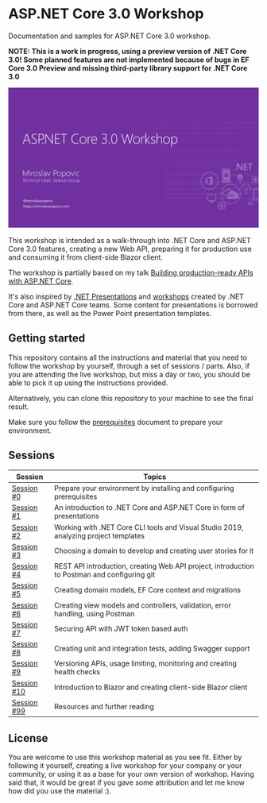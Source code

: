 # ASP.NET Core 3.0 Workshop

Documentation and samples for ASP.NET Core 3.0 workshop.

**NOTE: This is a work in progress, using a preview version of .NET Core 3.0! Some planned features are not implemented because of bugs in EF Core 3.0 Preview and missing third-party library support for .NET Core 3.0**

![Cover image](docs/images/workshop-cover.png)

This workshop is intended as a walk-through into .NET Core and ASP.NET Core 3.0 features, creating a new Web API, preparing it for production use and consuming it from client-side Blazor client.

The workshop is partially based on my talk [Building production-ready APIs with ASP.NET Core](https://github.com/miroslavpopovic/production-ready-apis-sample-3.0).

It's also inspired by [.NET Presentations](https://github.com/dotnet-presentations/home) and [workshops](https://github.com/dotnet-presentations/blazor-workshop) created by .NET Core and ASP.NET Core teams. Some content for presentations is borrowed from there, as well as the Power Point presentation templates.

## Getting started

This repository contains all the instructions and material that you need to follow the workshop by yourself, through a set of sessions / parts. Also, if you are attending the live workshop, but miss a day or two, you should be able to pick it up using the instructions provided.

Alternatively, you can clone this repository to your machine to see the final result.

Make sure you follow the [prerequisites](docs/00-prerequisites.md) document to prepare your environment.

## Sessions

| Session | Topics |
| ----- | ---- |
| [Session #0](/docs/00-prerequisites.md) | Prepare your environment by installing and configuring prerequisites |
| [Session #1](/docs/01-introduction.md) | An introduction to .NET Core and ASP.NET Core in form of presentations |
| [Session #2](/docs/02-tools-and-templates.md) | Working with .NET Core CLI tools and Visual Studio 2019, analyzing project templates  |
| [Session #3](/docs/03-choosing-a-domain.md) | Choosing a domain to develop and creating user stories for it |
| [Session #4](/docs/04-project-initialization.md) | REST API introduction, creating Web API project, introduction to Postman and configuring git |
| [Session #5](/docs/05-domain-models-and-database.md) | Creating domain models, EF Core context and migrations |
| [Session #6](/docs/06-controllers-and-actions.md) | Creating view models and controllers, validation, error handling, using Postman |
| [Session #7](/docs/07-securing-api.md) | Securing API with JWT token based auth |
| [Session #8](/docs/08-testing-and-documentation.md) | Creating unit and integration tests, adding Swagger support |
| [Session #9](/docs/09-versioning-limiting-monitoring.md) | Versioning APIs, usage limiting, monitoring and creating health checks |
| [Session #10](/docs/10-blazor-client.md) | Introduction to Blazor and creating client-side Blazor client |
| [Session #99](/docs/99-resources.md) | Resources and further reading |

## License

You are welcome to use this workshop material as you see fit. Either by following it yourself, creating a live workshop for your company or your community, or using it as a base for your own version of workshop. Having said that, it would be great if you gave some attribution and let me know how did you use the material :).

